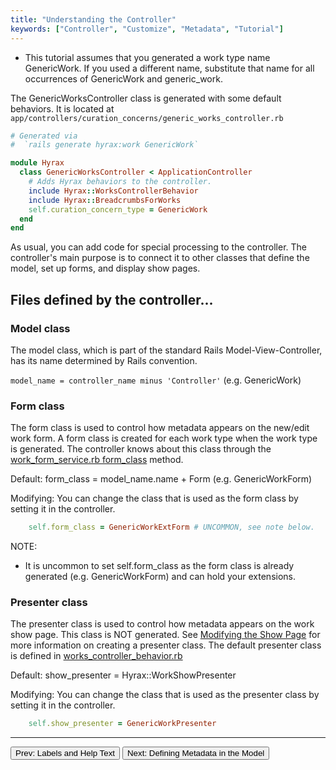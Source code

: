 ```yaml
---
title: "Understanding the Controller"
keywords: ["Controller", "Customize", "Metadata", "Tutorial"]
---
```


<ul class='info'><li>This tutorial assumes that you generated a work type name GenericWork.  If you used a different name, substitute that name for all occurrences of GenericWork and generic_work.</li></ul>

The GenericWorksController class is generated with some default behaviors.  It is located at `app/controllers/curation_concerns/generic_works_controller.rb`

```ruby
# Generated via
#  `rails generate hyrax:work GenericWork`

module Hyrax
  class GenericWorksController < ApplicationController
    # Adds Hyrax behaviors to the controller.
    include Hyrax::WorksControllerBehavior
    include Hyrax::BreadcrumbsForWorks
    self.curation_concern_type = GenericWork
  end
end
```

As usual, you can add code for special processing to the controller.  The controller's main purpose is to connect it to other classes that define the model, set up forms, and display show pages.


## Files defined by the controller...

### Model class

The model class, which is part of the standard Rails Model-View-Controller, has its name determined by Rails convention.

`model_name = controller_name minus 'Controller'` (e.g. GenericWork)


### Form class

The form class is used to control how metadata appears on the new/edit work form.  A form class is created for each work type when the work type is generated.  The controller knows about this class through the [work_form_service.rb form_class](https://github.com/samvera/hyrax/blob/master/app/services/hyrax/work_form_service.rb) method.

Default: form_class = model_name.name + Form (e.g. GenericWorkForm)

Modifying: You can change the class that is used as the form class by setting it in the controller.

```ruby
    self.form_class = GenericWorkExtForm # UNCOMMON, see note below.
```

NOTE:
- It is uncommon to set self.form_class as the form class is already generated (e.g. GenericWorkForm) and can hold your extensions.



### Presenter class

The presenter class is used to control how metadata appears on the work show page.  This class is NOT generated.  See [Modifying the Show Page](customize-metadata-show-page.html) for more information on creating a presenter class.  The default presenter class is defined in [works_controller_behavior.rb](https://github.com/samvera/hyrax/blob/master/app/controllers/concerns/hyrax/works_controller_behavior.rb)

Default: show_presenter = Hyrax::WorkShowPresenter

Modifying: You can change the class that is used as the presenter class by setting it in the controller.

```ruby
    self.show_presenter = GenericWorkPresenter
```

---

<p><a href="customize-metadata-labels.html"><button type="button" class="btn btn-primary">Prev: Labels and Help Text</button></a>  <a href="customize-metadata-model.html"><button type="button" class="btn btn-primary">Next: Defining Metadata in the Model</button></a></p>
